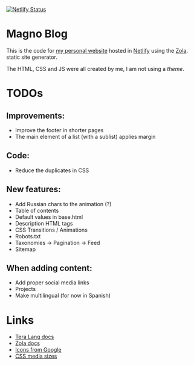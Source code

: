[![Netlify Status](https://api.netlify.com/api/v1/badges/f5780fca-8fa1-4eb6-a8ff-1d8ca6821311/deploy-status)](https://app.netlify.com/sites/magnoblog/deploys)

# Magno Blog
This is the code for [my personal website](https://magnoblog.netlify.com) hosted
in [Netlify](https://netlify.com) using the [Zola](https://www.getzola.org).
static site generator.

The HTML, CSS and JS were all created by me, I am not using a _theme_.

# TODOs
## Improvements:
+ Improve the footer in shorter pages
+ The main element of a list (with a sublist) applies margin

## Code:
+ Reduce the duplicates in CSS

## New features:
+ Add Russian chars to the animation (?)
+ Table of contents
+ Default values in base.html
+ Description HTML tags
+ CSS Transitions / Animations
+ Robots.txt
+ Taxonomies -> Pagination -> Feed
+ Sitemap

## When adding content:
+ Add proper social media links
+ Projects
+ Make multilingual (for now in Spanish)

# Links
+ [Tera Lang docs](https://tera.netlify.app/docs/)
+ [Zola docs](https://www.getzola.org/documentation/getting-started/overview/)
+ [Icons from Google](https://fonts.google.com/icons)
+ [CSS media sizes](https://stackoverflow.com/questions/25211090/how-to-auto-adjust-the-div-size-for-all-mobile-tablet-display-formats)
